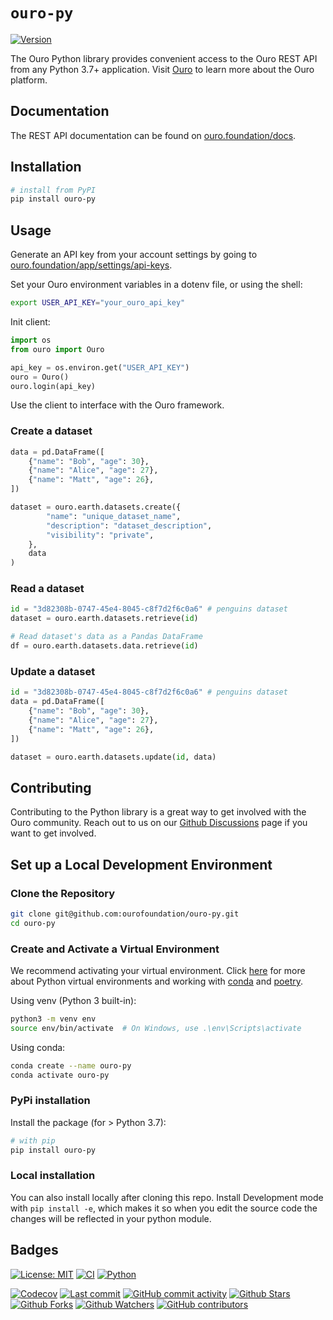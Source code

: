 # `ouro-py`

[![Version](https://img.shields.io/pypi/v/ouro-py?color=%2334D058)](https://pypi.org/project/ouro-py)

The Ouro Python library provides convenient access to the Ouro REST API from any Python 3.7+
application. Visit [Ouro](https://ouro.foundation) to learn more about the Ouro platform.

## Documentation

The REST API documentation can be found on [ouro.foundation/docs](https://ouro.foundation/docs).

## Installation

```sh
# install from PyPI
pip install ouro-py
```

## Usage

Generate an API key from your account settings by going to [ouro.foundation/app/settings/api-keys](https://ouro.foundation/app/settings/api-keys).

Set your Ouro environment variables in a dotenv file, or using the shell:

```bash
export USER_API_KEY="your_ouro_api_key"
```

Init client:

```python
import os
from ouro import Ouro

api_key = os.environ.get("USER_API_KEY")
ouro = Ouro()
ouro.login(api_key)
```

Use the client to interface with the Ouro framework.

### Create a dataset

```python
data = pd.DataFrame([
    {"name": "Bob", "age": 30},
    {"name": "Alice", "age": 27},
    {"name": "Matt", "age": 26},
])

dataset = ouro.earth.datasets.create({
        "name": "unique_dataset_name",
        "description": "dataset_description",
        "visibility": "private",
    },
    data
)
```

### Read a dataset

```python
id = "3d82308b-0747-45e4-8045-c8f7d2f6c0a6" # penguins dataset
dataset = ouro.earth.datasets.retrieve(id)

# Read dataset's data as a Pandas DataFrame
df = ouro.earth.datasets.data.retrieve(id)
```

### Update a dataset

```python
id = "3d82308b-0747-45e4-8045-c8f7d2f6c0a6" # penguins dataset
data = pd.DataFrame([
    {"name": "Bob", "age": 30},
    {"name": "Alice", "age": 27},
    {"name": "Matt", "age": 26},
])

dataset = ouro.earth.datasets.update(id, data)
```

## Contributing

Contributing to the Python library is a great way to get involved with the Ouro community. Reach out to us on our [Github Discussions](https://github.com/orgs/ourofoundation/discussions) page if you want to get involved.

## Set up a Local Development Environment

### Clone the Repository

```bash
git clone git@github.com:ourofoundation/ouro-py.git
cd ouro-py
```

### Create and Activate a Virtual Environment

We recommend activating your virtual environment. Click [here](https://docs.python.org/3/library/venv.html) for more about Python virtual environments and working with [conda](https://conda.io/projects/conda/en/latest/user-guide/tasks/manage-environments.html#activating-an-environment) and [poetry](https://python-poetry.org/docs/basic-usage/).

Using venv (Python 3 built-in):

```bash
python3 -m venv env
source env/bin/activate  # On Windows, use .\env\Scripts\activate
```

Using conda:

```bash
conda create --name ouro-py
conda activate ouro-py
```

### PyPi installation

Install the package (for > Python 3.7):

```bash
# with pip
pip install ouro-py
```

### Local installation

You can also install locally after cloning this repo. Install Development mode with `pip install -e`, which makes it so when you edit the source code the changes will be reflected in your python module.

## Badges

[![License: MIT](https://img.shields.io/badge/License-MIT-green.svg?label=license)](https://opensource.org/licenses/MIT)
[![CI](https://github.com/ourofoundation/ouro-py/actions/workflows/ci.yml/badge.svg)](https://github.com/ourofoundation/ouro-py/actions/workflows/ci.yml)
[![Python](https://img.shields.io/pypi/pyversions/ouro-py)](https://pypi.org/project/ouro-py)

[![Codecov](https://codecov.io/gh/ourofoundation/ouro-py/branch/develop/graph/badge.svg)](https://codecov.io/gh/ourofoundation/ouro-py)
[![Last commit](https://img.shields.io/github/last-commit/ourofoundation/ouro-py.svg?style=flat)](https://github.com/ourofoundation/ouro-py/commits)
[![GitHub commit activity](https://img.shields.io/github/commit-activity/m/ourofoundation/ouro-py)](https://github.com/ourofoundation/ouro-py/commits)
[![Github Stars](https://img.shields.io/github/stars/ourofoundation/ouro-py?style=flat&logo=github)](https://github.com/ourofoundation/ouro-py/stargazers)
[![Github Forks](https://img.shields.io/github/forks/ourofoundation/ouro-py?style=flat&logo=github)](https://github.com/ourofoundation/ouro-py/network/members)
[![Github Watchers](https://img.shields.io/github/watchers/ourofoundation/ouro-py?style=flat&logo=github)](https://github.com/ourofoundation/ouro-py)
[![GitHub contributors](https://img.shields.io/github/contributors/ourofoundation/ouro-py)](https://github.com/ourofoundation/ouro-py/graphs/contributors)
